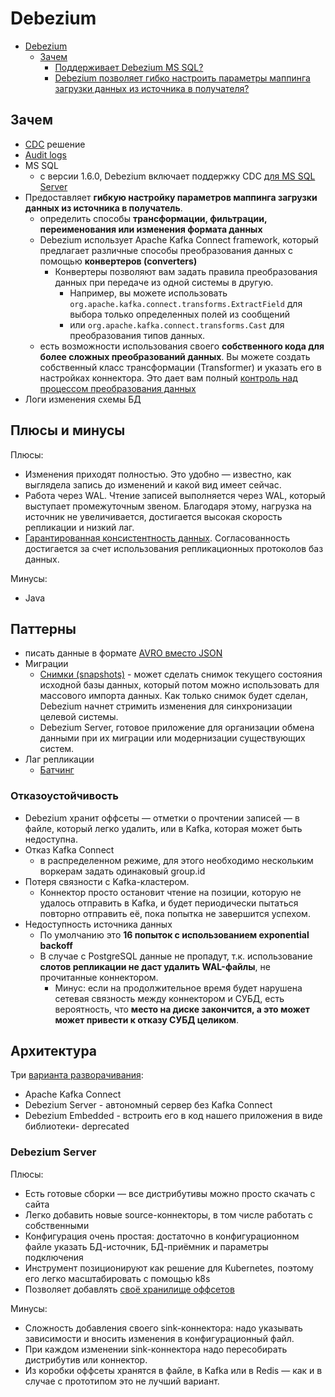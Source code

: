 # Debezium

- [Debezium](#debezium)
	- [Зачем](#зачем)
		- [Поддерживает Debezium MS SQL?](#поддерживает-debezium-ms-sql)
		- [Debezium позволяет гибко настроить параметры маппинга загрузки данных из источника в получателя?](#debezium-позволяет-гибко-настроить-параметры-маппинга-загрузки-данных-из-источника-в-получателя)

## Зачем

- [CDC](../cdc.md) решение
- [Audit logs](https://debezium.io/blog/2019/10/01/audit-logs-with-change-data-capture-and-stream-processing/)
- MS SQL
	- с версии 1.6.0, Debezium включает поддержку CDC [для MS SQL Server](https://debezium.io/documentation/reference/1.6/connectors/sqlserver.html)
- Предоставляет __гибкую настройку параметров маппинга загрузки данных из источника в получатель__. 
	- определить способы __трансформации, фильтрации, переименования или изменения формата данных__
	- Debezium использует Apache Kafka Connect framework, который предлагает различные способы преобразования данных с помощью __конвертеров (converters)__
		- Конвертеры позволяют вам задать правила преобразования данных при передаче из одной системы в другую. 
			- Например, вы можете использовать `org.apache.kafka.connect.transforms.ExtractField` для выбора только определенных полей из сообщений
			- или `org.apache.kafka.connect.transforms.Cast` для преобразования типов данных.
	- есть возможности использования своего __собственного кода для более сложных преобразований данных__. Вы можете создать собственный класс трансформации (Transformer) и указать его в настройках коннектора. Это дает вам полный [контроль над процессом преобразования данных](https://debezium.io/documentation/reference/1.6/configuration/transforms.html)
- Логи изменения схемы БД

## Плюсы и минусы

Плюсы:

- Изменения приходят полностью. Это удобно — известно, как выглядела запись до изменений и какой вид имеет сейчас.
- Работа через WAL. Чтение записей выполняется через WAL, который выступает промежуточным звеном. Благодаря этому, нагрузка на источник не увеличивается, достигается высокая скорость репликации и низкий лаг.
- [Гарантированная консистентность данных](https://habr.com/ru/companies/vk/articles/719112/). Согласованность достигается за счет использования репликационных протоколов баз данных.

Минусы:

- Java

## Паттерны

- писать данные в формате [AVRO вместо JSON](https://habr.com/ru/companies/flant/articles/523510/)
- Миграции
	- [Снимки (snapshots)](https://habr.com/ru/companies/redhatrussia/articles/573720/) - может сделать снимок текущего состояния исходной базы данных, который потом можно использовать для массового импорта данных. Как только снимок будет сделан, Debezium начнет стримить изменения для синхронизации целевой системы.
	- Debezium Server, готовое приложение для организации обмена данными при их миграции или модернизации существующих систем.
- Лаг репликации
	- [Батчинг](https://habr.com/ru/companies/vk/articles/719112/)

### Отказоустойчивость

- Debezium хранит оффсеты — отметки о прочтении записей — в файле, который легко удалить, или в Kafka, которая может быть недоступна.
- Отказ Kafka Connect
	- в распределенном режиме, для этого необходимо нескольким воркерам задать одинаковый group.id
- Потеря связности с Kafka-кластером. 
	- Коннектор просто остановит чтение на позиции, которую не удалось отправить в Kafka, и будет периодически пытаться повторно отправить её, пока попытка не завершится успехом.
- Недоступность источника данных
	- По умолчанию это __16 попыток с использованием exponential backoff__
	- В случае с PostgreSQL данные не пропадут, т.к. использование __слотов репликации не даст удалить WAL-файлы__, не прочитанные коннектором. 
		- Минус: если на продолжительное время будет нарушена сетевая связность между коннектором и СУБД, есть вероятность, что __место на диске закончится, а это может может привести к отказу СУБД целиком__.

## Архитектура

Три [варианта разворачивания](https://for-each.dev/lessons/b/-debezium-intro):

- Apache Kafka Connect
- Debezium Server - автономный сервер без Kafka Connect
- Debezium Embedded  - встроить его в код нашего приложения в виде библиотеки- deprecated

### Debezium Server

Плюсы: 

- Есть готовые сборки — все дистрибутивы можно просто скачать с сайта
- Легко добавить новые source-коннекторы, в том числе работать с собственными
- Конфигурация очень простая: достаточно в конфигурационном файле указать БД-источник, БД-приёмник и параметры подключения
- Инструмент позиционируют как решение для Kubernetes, поэтому его легко масштабировать с помощью k8s
- Позволяет добавлять [своё хранилище оффсетов](https://habr.com/ru/companies/vk/articles/719112/)

Минусы:

- Сложность добавления своего sink-коннектора: надо указывать зависимости и вносить изменения в конфигурационный файл.
- При каждом изменении sink-коннектора надо пересобирать дистрибутив или коннектор.
- Из коробки оффсеты хранятся в файле, в Kafka или в Redis — как и в случае с прототипом это не лучший вариант.